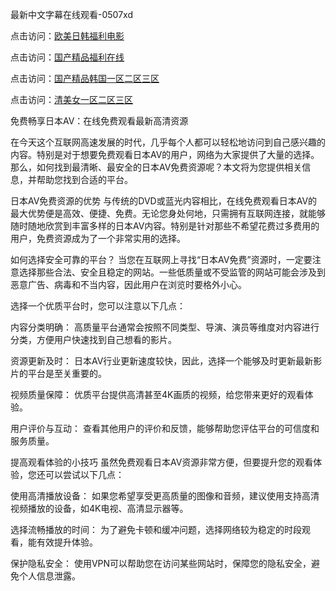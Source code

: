 最新中文字幕在线观看-0507xd


点击访问：<a href="https://bsdf-5f5.pages.dev/">欧美日韩福利电影</a>

点击访问：<a href="https://cfad.pages.dev/">国产精品福利在线</a>

点击访问：<a href="https://fdhf-454.pages.dev/">国产精品韩国一区二区三区</a>

点击访问：<a href="https://vassv.pages.dev/">清美女一区二区三区</a>

免费畅享日本AV：在线免费观看最新高清资源

在今天这个互联网高速发展的时代，几乎每个人都可以轻松地访问到自己感兴趣的内容。特别是对于想要免费观看日本AV的用户，网络为大家提供了大量的选择。那么，如何找到最清晰、最安全的日本AV免费资源呢？本文将为您提供相关信息，并帮助您找到合适的平台。

日本AV免费资源的优势
与传统的DVD或蓝光内容相比，在线免费观看日本AV的最大优势便是高效、便捷、免费。无论您身处何地，只需拥有互联网连接，就能够随时随地欣赏到丰富多样的日本AV内容。特别是针对那些不希望花费过多费用的用户，免费资源成为了一个非常实用的选择。

如何选择安全可靠的平台？
当您在互联网上寻找“日本AV免费”资源时，一定要注意选择那些合法、安全且稳定的网站。一些低质量或不受监管的网站可能会涉及到恶意广告、病毒和不当内容，因此用户在浏览时要格外小心。

选择一个优质平台时，您可以注意以下几点：

内容分类明确： 高质量平台通常会按照不同类型、导演、演员等维度对内容进行分类，方便用户快速找到自己想看的影片。

资源更新及时： 日本AV行业更新速度较快，因此，选择一个能够及时更新最新影片的平台是至关重要的。

视频质量保障： 优质平台提供高清甚至4K画质的视频，给您带来更好的观看体验。

用户评价与互动： 查看其他用户的评价和反馈，能够帮助您评估平台的可信度和服务质量。

提高观看体验的小技巧
虽然免费观看日本AV资源非常方便，但要提升您的观看体验，您还可以尝试以下几点：

使用高清播放设备： 如果您希望享受更高质量的图像和音频，建议使用支持高清视频播放的设备，如4K电视、高清显示器等。

选择流畅播放的时间： 为了避免卡顿和缓冲问题，选择网络较为稳定的时段观看，能有效提升体验。

保护隐私安全： 使用VPN可以帮助您在访问某些网站时，保障您的隐私安全，避免个人信息泄露。



<span style="display:none;">[Canonical link](https://github.com/xd5624/12502 ）</span>
